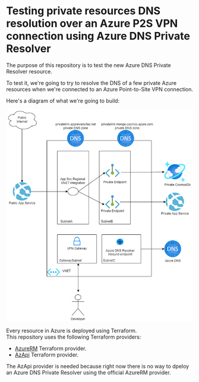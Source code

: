 # Testing private resources DNS resolution over an Azure P2S VPN connection using Azure DNS Private Resolver

The purpose of this repository is to test the new Azure DNS Private Resolver resource.

To test it, we're going to try to resolve the DNS of a few private Azure resources when we're connected to an Azure Point-to-Site VPN connection.

Here's a diagram of what we're going to build:

![Alt Text](https://raw.githubusercontent.com/karlospn/testing-private-dns-resolution-using-azure-dns-private-resolver/main/docs/architecture-diagram.png)


Every resource in Azure is deployed using Terraform.    
This repository uses the following Terraform providers:
- [AzureRM](https://registry.terraform.io/providers/hashicorp/azurerm/latest/docs) Terraform provider.
- [AzApi](https://registry.terraform.io/providers/Azure/azapi/latest/docs) Terraform provider.

The AzApi provider is needed because right now there is no way to dpeloy an Azure DNS Private Resolver using the official AzureRM provider.
